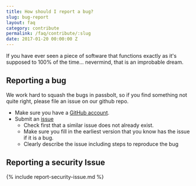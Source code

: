```yaml
---
title: How should I report a bug?
slug: bug-report
layout: faq
category: contribute
permalink: /faq/contribute/:slug
date: 2017-01-20 00:00:00 Z
---
```


If you have ever seen a piece of software that functions exactly as it's supposed to 100% of the time...
nevermind, that is an improbable dream. 

## Reporting a bug
We work hard to squash the bugs in passbolt, so if you find 
something not quite right, please file an issue on our github repo.

* Make sure you have a [GitHub account](https://github.com/signup/free).
* Submit an [issue](https://github.com/passbolt/passbolt/issues)
  * Check first that a similar issue does not already exist.
  * Make sure you fill in the earliest version that you know has the issue if it is a bug.
  * Clearly describe the issue including steps to reproduce the bug

## Reporting a security Issue

{% include report-security-issue.md %}